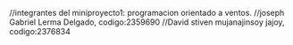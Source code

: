 //integrantes del miniproyecto1: programacion orientado a ventos.
//joseph Gabriel Lerma Delgado, codigo:2359690
//David stiven mujanajinsoy jajoy, codigo:2376834